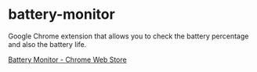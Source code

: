 # battery-monitor
 Google Chrome extension that allows you to check the battery percentage and also the battery life.

[Battery Monitor - Chrome Web Store](https://chrome.google.com/webstore/detail/battery-monitor/kkdiabnhbdikbmpaabginbifkmhbpbcf?hl=en-US)
